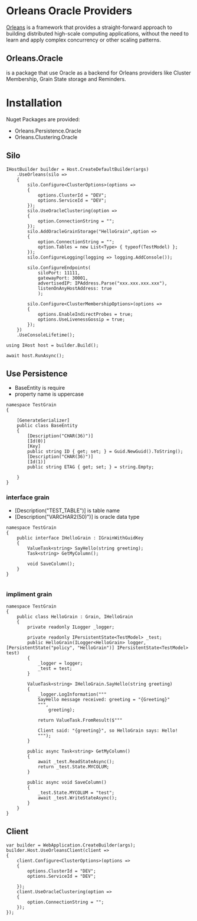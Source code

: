 
# Orleans Oracle Providers
[Orleans](https://github.com/dotnet/orleans) is a framework that provides a straight-forward approach to building distributed high-scale computing applications, without the need to learn and apply complex concurrency or other scaling patterns. 


## **Orleans.Oracle** 
is a package that use Oracle as a backend for Orleans providers like Cluster Membership, Grain State storage and Reminders. 

# Installation 
Nuget Packages are provided:
- Orleans.Persistence.Oracle
- Orleans.Clustering.Oracle
  
## Silo
```
IHostBuilder builder = Host.CreateDefaultBuilder(args)
    .UseOrleans(silo =>
    {
        silo.Configure<ClusterOptions>(options =>
        {
            options.ClusterId = "DEV";
            options.ServiceId = "DEV";
        });
        silo.UseOracleClustering(option =>
        {
            option.ConnectionString = "";
        });
        silo.AddOracleGrainStorage("HelloGrain",option =>
        {
            option.ConnectionString = "";
            option.Tables = new List<Type> { typeof(TestModel) };
        });
        silo.ConfigureLogging(logging => logging.AddConsole());
        
        silo.ConfigureEndpoints(
            siloPort: 11111,
            gatewayPort: 30001,
            advertisedIP: IPAddress.Parse("xxx.xxx.xxx.xxx"),
            listenOnAnyHostAddress: true
            );
        
        silo.Configure<ClusterMembershipOptions>(options =>
        {
            options.EnableIndirectProbes = true;
            options.UseLivenessGossip = true;
        });
    })
    .UseConsoleLifetime();

using IHost host = builder.Build();

await host.RunAsync();
```
## Use Persistence
- BaseEntity is require 
- property name is uppercase
```
namespace TestGrain
{

    [GenerateSerializer]
    public class BaseEntity
    {
        [Description("CHAR(36)")]
        [Id(0)]
        [Key]
        public string ID { get; set; } = Guid.NewGuid().ToString();
        [Description("CHAR(36)")]
        [Id(1)]
        public string ETAG { get; set; } = string.Empty;

    }
}
```
### interface grain
- [Description("TEST_TABLE")] is table name
-  [Description("VARCHAR2(50)")] is oracle data type
```
namespace TestGrain
{
    public interface IHelloGrain : IGrainWithGuidKey
    {
        ValueTask<string> SayHello(string greeting);
        Task<string> GetMyColumn();

        void SaveColumn();
    }
}


```
### impliment grain
```
namespace TestGrain
{
    public class HelloGrain : Grain, IHelloGrain
    {
        private readonly ILogger _logger;

        private readonly IPersistentState<TestModel> _test;
        public HelloGrain(ILogger<HelloGrain> logger, [PersistentState("policy", "HelloGrain")] IPersistentState<TestModel> test)
        {
            _logger = logger;
            _test = test;
        }

        ValueTask<string> IHelloGrain.SayHello(string greeting)
        {
            _logger.LogInformation("""
            SayHello message received: greeting = "{Greeting}"
            """,
                greeting);

            return ValueTask.FromResult($"""

            Client said: "{greeting}", so HelloGrain says: Hello!
            """);
        }

        public async Task<string> GetMyColumn()
        {
            await _test.ReadStateAsync();
            return _test.State.MYCOLUM;
        }

        public async void SaveColumn()
        {
            _test.State.MYCOLUM = "test";
            await _test.WriteStateAsync();
        }
    }
}

```


## Client 
```
var builder = WebApplication.CreateBuilder(args);
builder.Host.UseOrleansClient(client =>
{
    client.Configure<ClusterOptions>(options =>
    {
        options.ClusterId = "DEV";
        options.ServiceId = "DEV";

    });
    client.UseOracleClustering(option =>
    {
        option.ConnectionString = "";
    });
});

```
